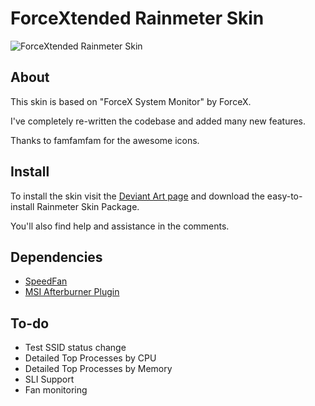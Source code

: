 # ForceXtended Rainmeter Skin

![ForceXtended Rainmeter Skin](http://pre15.deviantart.net/feba/th/pre/i/2012/128/8/6/forcextended_rainmeter_skin_by_mallchin-d4yytoj.jpg "ForceXtended Rainmeter Skin")

## About

This skin is based on "ForceX System Monitor" by ForceX.

I've completely re-written the codebase and added many new features.

Thanks to famfamfam for the awesome icons.

## Install

To install the skin visit the [Deviant Art page](http://mallchin.deviantart.com/art/ForceXtended-Rainmeter-Skin-300596419) and download the easy-to-install Rainmeter Skin Package.

You'll also find help and assistance in the comments.

## Dependencies

  * [SpeedFan](http://www.almico.com/speedfan.php)
  * [MSI Afterburner Plugin](http://forums.guru3d.com/showthread.php?t=319558)

## To-do

  * Test SSID status change
  * Detailed Top Processes by CPU
  * Detailed Top Processes by Memory
  * SLI Support
  * Fan monitoring
